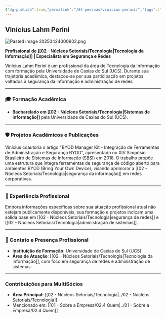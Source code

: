 ```yaml
---
{"dg-publish":true,"permalink":"/04-pessoas/vinicius-perini/","tags":["person","profile","tecnologia","ti","seguranca","redes"]}
---
```


## Vinícius Lahm Perini

![Pasted image 20250424000902.png](/img/user/Pasted%20image%2020250424000902.png)

**Profissional de [[02 - Núcleos Setoriais/Tecnologia\|Tecnologia da Informação]] | Especialista em Segurança e Redes**

Vinícius Lahm Perini é um profissional da área de Tecnologia da Informação com formação pela Universidade de Caxias do Sul (UCS). Durante sua trajetória acadêmica, destacou-se por sua participação em projetos voltados à segurança da informação e administração de redes.

---

### 🎓 Formação Acadêmica

*   **Bacharelado em [[02 - Núcleos Setoriais/Tecnologia\|Sistemas de Informação]]** pela Universidade de Caxias do Sul (UCS).

---

### 🛡️ Projetos Acadêmicos e Publicações

Vinícius coautoria o artigo "BYOD Manager Kit - Integração de Ferramentas de Administração e Segurança BYOD", apresentado no XIV Simpósio Brasileiro de Sistemas de Informação (SBSI) em 2018. O trabalho propõe uma estrutura que integra ferramentas de segurança de código aberto para ambientes BYOD (Bring Your Own Device), visando aprimorar a [[02 - Núcleos Setoriais/Tecnologia\|segurança da informação]] em redes corporativas.

---

### 💼 Experiência Profissional

Embora informações específicas sobre sua atuação profissional atual não estejam publicamente disponíveis, sua formação e projetos indicam uma sólida base em [[02 - Núcleos Setoriais/Tecnologia\|segurança de redes]] e [[02 - Núcleos Setoriais/Tecnologia\|administração de sistemas]].

---

### 📍 Contato e Presença Profissional

*   **Instituição de Formação**: Universidade de Caxias do Sul (UCS)
*   **Área de Atuação**: [[02 - Núcleos Setoriais/Tecnologia\|Tecnologia da Informação]], com foco em segurança de redes e administração de sistemas

---

### Contribuições para MultiSócios
*   **Área Principal:** [[02 - Núcleos Setoriais/Tecnologia\|../02 - Núcleos Setoriais/Tecnologia]]
*   Mencionado em: [[01 - Sobre a Empresa/02.4 Quem\|../01 - Sobre a Empresa/02.4 Quem]]